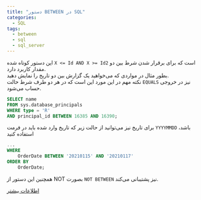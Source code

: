 ```yaml
---
title: "دستور BETWEEN در SQL"
categories:
  - SQL
tags:
  - between
  - sql
  - sql_server
---
```


این دستور کوتاه شده `X <= Id AND X >= Id2` است که برای برقرار شدن شرط بین دو مقدار کاربرد دارد.  
بطور مثال در مواردی که می‌خواهید یک گزارش بین دو تاریخ را نمایش دهید.  
نکته مهم در این مورد این است که در هر دو طرف شرط حالت `EQUALS` نیز در خروجی حساب می‌شود.  

```sql
SELECT name 
FROM sys.database_principals
WHERE type = 'R'
AND principal_id BETWEEN 16385 AND 16390;
```

برای تاریخ نیز می‌توانید از حالت زیر که تاریخ وارد شده باید در فرمت `YYYYMMDD` باشد، استفاده کنید

```sql
...
WHERE
    OrderDate BETWEEN '20210115' AND '20210117'
ORDER BY
    OrderDate;
```

همچنین این دستور از NOT بصورت `NOT BETWEEN` نیز پشتیبانی می‌کند.  

[اطلاعات بیشتر](https://docs.microsoft.com/en-us/sql/t-sql/language-elements/between-transact-sql?view=sql-server-ver15)  